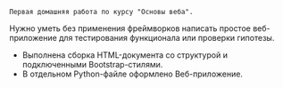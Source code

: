     Первая домашняя работа по курсу "Основы веба".

Нужно уметь без применения фреймворков написать простое веб-приложение 
для тестирования функционала или проверки гипотезы.

- Выполнена сборка HTML-документа со структурой и подключенными Bootstrap-стилями.
- В отдельном Python-файле оформлено Веб-приложение.
